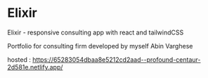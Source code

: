 # Elixir
Elixir - responsive consulting app with react and tailwindCSS


Portfolio for consulting firm developed by myself Abin Varghese


hosted : https://65283054dbaa8e5212cd2aad--profound-centaur-2d581e.netlify.app/
